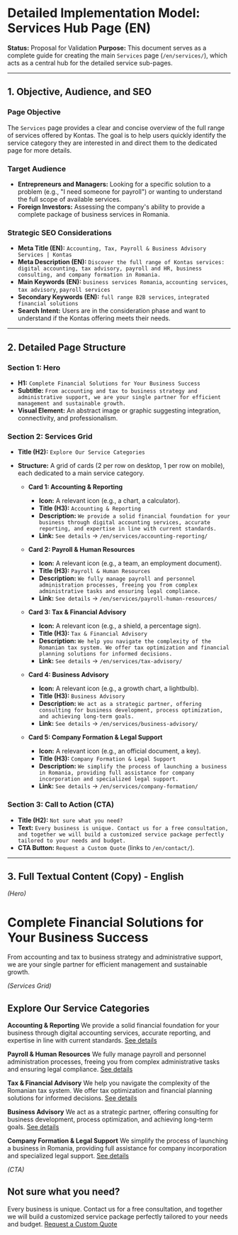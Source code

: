 # Detailed Implementation Model: Services Hub Page (EN)

**Status:** Proposal for Validation
**Purpose:** This document serves as a complete guide for creating the main `Services` page (`/en/services/`), which acts as a central hub for the detailed service sub-pages.

---

## 1. Objective, Audience, and SEO

### Page Objective
The `Services` page provides a clear and concise overview of the full range of services offered by Kontas. The goal is to help users quickly identify the service category they are interested in and direct them to the dedicated page for more details.

### Target Audience
*   **Entrepreneurs and Managers:** Looking for a specific solution to a problem (e.g., "I need someone for payroll") or wanting to understand the full scope of available services.
*   **Foreign Investors:** Assessing the company's ability to provide a complete package of business services in Romania.

### Strategic SEO Considerations
*   **Meta Title (EN):** `Accounting, Tax, Payroll & Business Advisory Services | Kontas`
*   **Meta Description (EN):** `Discover the full range of Kontas services: digital accounting, tax advisory, payroll and HR, business consulting, and company formation in Romania.`
*   **Main Keywords (EN):** `business services Romania`, `accounting services`, `tax advisory`, `payroll services`
*   **Secondary Keywords (EN):** `full range B2B services`, `integrated financial solutions`
*   **Search Intent:** Users are in the consideration phase and want to understand if the Kontas offering meets their needs.

---

## 2. Detailed Page Structure

### **Section 1: Hero**
*   **H1:** `Complete Financial Solutions for Your Business Success`
*   **Subtitle:** `From accounting and tax to business strategy and administrative support, we are your single partner for efficient management and sustainable growth.`
*   **Visual Element:** An abstract image or graphic suggesting integration, connectivity, and professionalism.

### **Section 2: Services Grid**
*   **Title (H2):** `Explore Our Service Categories`
*   **Structure:** A grid of cards (2 per row on desktop, 1 per row on mobile), each dedicated to a main service category.

    *   **Card 1: Accounting & Reporting**
        *   **Icon:** A relevant icon (e.g., a chart, a calculator).
        *   **Title (H3):** `Accounting & Reporting`
        *   **Description:** `We provide a solid financial foundation for your business through digital accounting services, accurate reporting, and expertise in line with current standards.`
        *   **Link:** `See details` → `/en/services/accounting-reporting/`

    *   **Card 2: Payroll & Human Resources**
        *   **Icon:** A relevant icon (e.g., a team, an employment document).
        *   **Title (H3):** `Payroll & Human Resources`
        *   **Description:** `We fully manage payroll and personnel administration processes, freeing you from complex administrative tasks and ensuring legal compliance.`
        *   **Link:** `See details` → `/en/services/payroll-human-resources/`

    *   **Card 3: Tax & Financial Advisory**
        *   **Icon:** A relevant icon (e.g., a shield, a percentage sign).
        *   **Title (H3):** `Tax & Financial Advisory`
        *   **Description:** `We help you navigate the complexity of the Romanian tax system. We offer tax optimization and financial planning solutions for informed decisions.`
        *   **Link:** `See details` → `/en/services/tax-advisory/`

    *   **Card 4: Business Advisory**
        *   **Icon:** A relevant icon (e.g., a growth chart, a lightbulb).
        *   **Title (H3):** `Business Advisory`
        *   **Description:** `We act as a strategic partner, offering consulting for business development, process optimization, and achieving long-term goals.`
        *   **Link:** `See details` → `/en/services/business-advisory/`

    *   **Card 5: Company Formation & Legal Support**
        *   **Icon:** A relevant icon (e.g., an official document, a key).
        *   **Title (H3):** `Company Formation & Legal Support`
        *   **Description:** `We simplify the process of launching a business in Romania, providing full assistance for company incorporation and specialized legal support.`
        *   **Link:** `See details` → `/en/services/company-formation/`

### **Section 3: Call to Action (CTA)**
*   **Title (H2):** `Not sure what you need?`
*   **Text:** `Every business is unique. Contact us for a free consultation, and together we will build a customized service package perfectly tailored to your needs and budget.`
*   **CTA Button:** `Request a Custom Quote` (links to `/en/contact/`).

---

## 3. Full Textual Content (Copy) - English

*(Hero)*
# Complete Financial Solutions for Your Business Success
From accounting and tax to business strategy and administrative support, we are your single partner for efficient management and sustainable growth.

*(Services Grid)*
## Explore Our Service Categories

**Accounting & Reporting**
We provide a solid financial foundation for your business through digital accounting services, accurate reporting, and expertise in line with current standards.
[See details](/en/services/accounting-reporting/)

**Payroll & Human Resources**
We fully manage payroll and personnel administration processes, freeing you from complex administrative tasks and ensuring legal compliance.
[See details](/en/services/payroll-human-resources/)

**Tax & Financial Advisory**
We help you navigate the complexity of the Romanian tax system. We offer tax optimization and financial planning solutions for informed decisions.
[See details](/en/services/tax-advisory/)

**Business Advisory**
We act as a strategic partner, offering consulting for business development, process optimization, and achieving long-term goals.
[See details](/en/services/business-advisory/)

**Company Formation & Legal Support**
We simplify the process of launching a business in Romania, providing full assistance for company incorporation and specialized legal support.
[See details](/en/services/company-formation/)

*(CTA)*
## Not sure what you need?
Every business is unique. Contact us for a free consultation, and together we will build a customized service package perfectly tailored to your needs and budget.
[Request a Custom Quote](/en/contact/)
